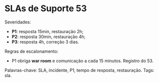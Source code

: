 # SLAs de Suporte 53

Severidades:
- **P1**: resposta 15min, restauração 2h;
- **P2**: resposta 30min, restauração 4h;
- **P3**: resposta 4h, correção 3 dias.

Regras de escalonamento:
- P1 obriga **war room** e comunicação a cada 15 minutos.
Registro do 53.

Palavras-chave: SLA, incidente, P1, tempo de resposta, restauração.
Tags: sla.
